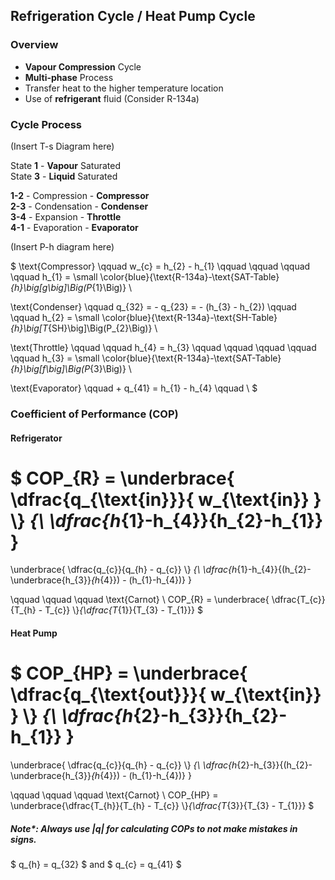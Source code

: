 ## Refrigeration Cycle / Heat Pump Cycle
### Overview
- **Vapour Compression** Cycle
- **Multi-phase** Process
- Transfer heat to the higher temperature location
- Use of **refrigerant** fluid (Consider R-134a) 

### Cycle Process
(Insert T-s Diagram here)

State **1** - **Vapour** Saturated </br>
State **3** - **Liquid** Saturated

**1-2** - Compression - **Compressor** </br>
**2-3** - Condensation - **Condenser** </br>
**3-4** - Expansion - **Throttle** </br>
**4-1** - Evaporation - **Evaporator** </br>

(Insert P-h diagram here)

$ 
\text{Compressor} \qquad w_{c} = h_{2} - h_{1} \qquad \qquad \qquad \qquad h_{1} = \small \color{blue}{\text{R-134a}-\text{SAT-Table}_{h}\big[g\big]\Big(P_{1}\Big)} \\

\text{Condenser} \qquad q_{32} = - q_{23} = - (h_{3} - h_{2}) \qquad \qquad h_{2} = \small \color{blue}{\text{R-134a}-\text{SH-Table}_{h}\big[T_{SH}\big]\Big(P_{2}\Big)} \\

\text{Throttle} \qquad \qquad h_{4} = h_{3} \qquad \qquad \qquad \qquad \qquad h_{3} = \small \color{blue}{\text{R-134a}-\text{SAT-Table}_{h}\big[f\big]\Big(P_{3}\Big)} \\

\text{Evaporator} \qquad + q_{41} = h_{1} - h_{4} \qquad \\
$

### Coefficient of Performance (COP)
#### Refrigerator
$
COP_{R} = 
\underbrace{ \dfrac{q_{\text{in}}}{ w_{\text{in}} } \\}
_{\\ \dfrac{h_{1}-h_{4}}{h_{2}-h_{1}} } 
= 
\underbrace{ \dfrac{q_{c}}{q_{h} - q_{c}} \\}
_{\\ \dfrac{h_{1}-h_{4}}{(h_{2}- \underbrace{h_{3}}_{h_{4}}) - (h_{1}-h_{4})} }

\qquad \qquad \qquad
\text{Carnot} \ COP_{R} = \underbrace{ \dfrac{T_{c}}{T_{h} - T_{c}} \\}_{\dfrac{T_{1}}{T_{3} - T_{1}}}
$

#### Heat Pump
$
COP_{HP} = \underbrace{ \dfrac{q_{\text{out}}}{ w_{\text{in}} } \\}
_{\\ \dfrac{h_{2}-h_{3}}{h_{2}-h_{1}} } 
= 
\underbrace{ \dfrac{q_{c}}{q_{h} - q_{c}} \\}
_{\\ \dfrac{h_{2}-h_{3}}{(h_{2}- \underbrace{h_{3}}_{h_{4}}) - (h_{1}-h_{4})} }

\qquad \qquad \qquad
\text{Carnot} \ COP_{HP} = \underbrace{\dfrac{T_{h}}{T_{h} - T_{c}} \\}_{\dfrac{T_{3}}{T_{3} - T_{1}}}
$
 
##### Note*: Always use |q| for calculating COPs to not make mistakes in signs.
$ q_{h} = q_{32} $ and $ q_{c} = q_{41} $
